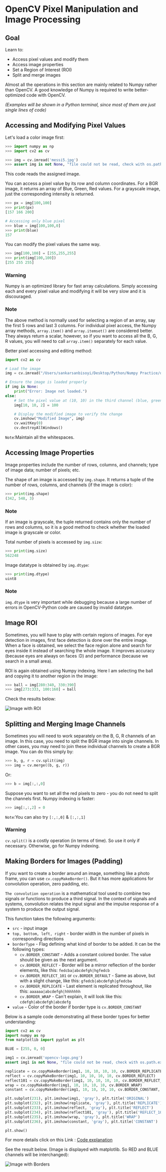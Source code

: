 # OpenCV Pixel Manipulation and Image Processing

## Goal
Learn to:
- Access pixel values and modify them
- Access image properties
- Set a Region of Interest (ROI)
- Split and merge images

Almost all the operations in this section are mainly related to Numpy rather than OpenCV. A good knowledge of Numpy is required to write better-optimized code with OpenCV.

*(Examples will be shown in a Python terminal, since most of them are just single lines of code)*

## Accessing and Modifying Pixel Values
Let's load a color image first:

```python
>>> import numpy as np
>>> import cv2 as cv

>>> img = cv.imread('messi5.jpg')
>>> assert img is not None, "file could not be read, check with os.path.exists()"
```

This code reads the assigned image.

You can access a pixel value by its row and column coordinates. For a BGR image, it returns an array of Blue, Green, Red values. For a grayscale image, just the corresponding intensity is returned.

```python
>>> px = img[100,100]
>>> print(px)
[157 166 200]

# Accessing only blue pixel
>>> blue = img[100,100,0]
>>> print(blue)
157
```

You can modify the pixel values the same way.

```python
>>> img[100,100] = [255,255,255]
>>> print(img[100,100])
[255 255 255]
```

### Warning
Numpy is an optimized library for fast array calculations. Simply accessing each and every pixel value and modifying it will be very slow and it is discouraged.

### Note
The above method is normally used for selecting a region of an array, say the first 5 rows and last 3 columns. For individual pixel access, the Numpy array methods, `array.item()` and `array.itemset()` are considered better. They always return a scalar, however, so if you want to access all the B, G, R values, you will need to call `array.item()` separately for each value.

Better pixel accessing and editing method:
```py
import cv2 as cv

# Load the image
img = cv.imread("/Users/sankarsanbisoyi/Desktop/Python/Numpy Practice/download.jpeg")

# Ensure the image is loaded properly
if img is None:
    print("Error: Image not loaded.")
else:
    # Set the pixel value at (10, 10) in the third channel (blue, green, red -> 0, 1, 2)
    img[10, 10, 2] = 100

    # Display the modified image to verify the change
    cv.imshow("Modified Image", img)
    cv.waitKey(0)
    cv.destroyAllWindows()
```
`Note`:Maintain all the whitespaces.

## Accessing Image Properties
Image properties include the number of rows, columns, and channels; type of image data; number of pixels; etc.

The shape of an image is accessed by `img.shape`. It returns a tuple of the number of rows, columns, and channels (if the image is color):

```python
>>> print(img.shape)
(342, 548, 3)
```

### Note
If an image is grayscale, the tuple returned contains only the number of rows and columns, so it is a good method to check whether the loaded image is grayscale or color.

Total number of pixels is accessed by `img.size`:

```python
>>> print(img.size)
562248
```

Image datatype is obtained by `img.dtype`:

```python
>>> print(img.dtype)
uint8
```

### Note
`img.dtype` is very important while debugging because a large number of errors in OpenCV-Python code are caused by invalid datatype.

## Image ROI
Sometimes, you will have to play with certain regions of images. For eye detection in images, first face detection is done over the entire image. When a face is obtained, we select the face region alone and search for eyes inside it instead of searching the whole image. It improves accuracy (because eyes are always on faces :D) and performance (because we search in a small area).

ROI is again obtained using Numpy indexing. Here I am selecting the ball and copying it to another region in the image:

```python
>>> ball = img[280:340, 330:390]
>>> img[273:333, 100:160] = ball
```

Check the results below:

![Image with ROI](https://docs.opencv.org/4.x/roi.jpg)

## Splitting and Merging Image Channels
Sometimes you will need to work separately on the B, G, R channels of an image. In this case, you need to split the BGR image into single channels. In other cases, you may need to join these individual channels to create a BGR image. You can do this simply by:

```python
>>> b, g, r = cv.split(img)
>>> img = cv.merge((b, g, r))
```

Or:

```python
>>> b = img[:,:,0]
```

Suppose you want to set all the red pixels to zero - you do not need to split the channels first. Numpy indexing is faster:

```python
>>> img[:,:,2] = 0
```
`Note`:You can also try `[:,:,0]` & `[:,:,1]`

### Warning
`cv.split()` is a costly operation (in terms of time). So use it only if necessary. Otherwise, go for Numpy indexing.

## Making Borders for Images (Padding)
If you want to create a border around an image, something like a photo frame, you can use `cv.copyMakeBorder()`. But it has more applications for convolution operation, zero padding, etc. 

`The convolution operation` is a mathematical tool used to combine two signals or functions to produce a third signal. In the context of signals and systems, convolution relates the input signal and the impulse response of a system to produce the output signal.

This function takes the following arguments:
- `src` - input image
- `top, bottom, left, right` - border width in the number of pixels in corresponding directions
- `borderType` - Flag defining what kind of border to be added. It can be the following types:
  - `cv.BORDER_CONSTANT` - Adds a constant colored border. The value should be given as the next argument.
  - `cv.BORDER_REFLECT` - Border will be a mirror reflection of the border elements, like this: `fedcba|abcdefgh|hgfedcb`
  - `cv.BORDER_REFLECT_101` or `cv.BORDER_DEFAULT` - Same as above, but with a slight change, like this: `gfedcb|abcdefgh|gfedcba`
  - `cv.BORDER_REPLICATE` - Last element is replicated throughout, like this: `aaaaaa|abcdefgh|hhhhhhh`
  - `cv.BORDER_WRAP` - Can't explain, it will look like this: `cdefgh|abcdefgh|abcdefg`
- `value` - Color of the border if border type is `cv.BORDER_CONSTANT`

Below is a sample code demonstrating all these border types for better understanding:

```python
import cv2 as cv
import numpy as np
from matplotlib import pyplot as plt

BLUE = [255, 0, 0]

img1 = cv.imread('opencv-logo.png')
assert img1 is not None, "file could not be read, check with os.path.exists()"

replicate = cv.copyMakeBorder(img1, 10, 10, 10, 10, cv.BORDER_REPLICATE)
reflect = cv.copyMakeBorder(img1, 10, 10, 10, 10, cv.BORDER_REFLECT)
reflect101 = cv.copyMakeBorder(img1, 10, 10, 10, 10, cv.BORDER_REFLECT_101)
wrap = cv.copyMakeBorder(img1, 10, 10, 10, 10, cv.BORDER_WRAP)
constant = cv.copyMakeBorder(img1, 10, 10, 10, 10, cv.BORDER_CONSTANT, value=BLUE)

plt.subplot(231), plt.imshow(img1, 'gray'), plt.title('ORIGINAL')
plt.subplot(232), plt.imshow(replicate, 'gray'), plt.title('REPLICATE')
plt.subplot(233), plt.imshow(reflect, 'gray'), plt.title('REFLECT')
plt.subplot(234), plt.imshow(reflect101, 'gray'), plt.title('REFLECT_101')
plt.subplot(235), plt.imshow(wrap, 'gray'), plt.title('WRAP')
plt.subplot(236), plt.imshow(constant, 'gray'), plt.title('CONSTANT')

plt.show()
```
For more details click on this Link : [Code explanation](https://github.com/shyama7004/OpenCV-Personal-Documentation/tree/main/More%20Explanation)

See the result below. (Image is displayed with matplotlib. So RED and BLUE channels will be interchanged):

![Image with Borders](https://docs.opencv.org/4.x/border.jpg)


